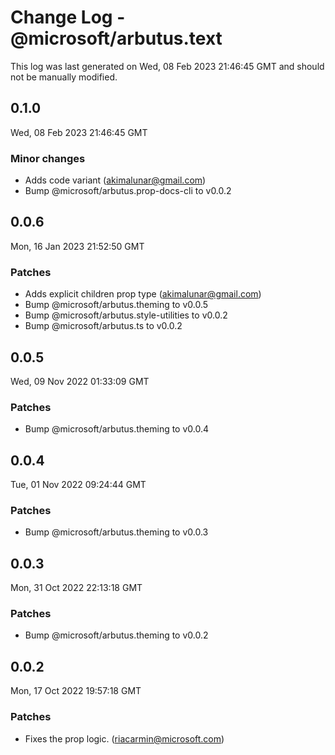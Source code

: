 # Change Log - @microsoft/arbutus.text

This log was last generated on Wed, 08 Feb 2023 21:46:45 GMT and should not be manually modified.

<!-- Start content -->

## 0.1.0

Wed, 08 Feb 2023 21:46:45 GMT

### Minor changes

- Adds code variant (akimalunar@gmail.com)
- Bump @microsoft/arbutus.prop-docs-cli to v0.0.2

## 0.0.6

Mon, 16 Jan 2023 21:52:50 GMT

### Patches

- Adds explicit children prop type (akimalunar@gmail.com)
- Bump @microsoft/arbutus.theming to v0.0.5
- Bump @microsoft/arbutus.style-utilities to v0.0.2
- Bump @microsoft/arbutus.ts to v0.0.2

## 0.0.5

Wed, 09 Nov 2022 01:33:09 GMT

### Patches

- Bump @microsoft/arbutus.theming to v0.0.4

## 0.0.4

Tue, 01 Nov 2022 09:24:44 GMT

### Patches

- Bump @microsoft/arbutus.theming to v0.0.3

## 0.0.3

Mon, 31 Oct 2022 22:13:18 GMT

### Patches

- Bump @microsoft/arbutus.theming to v0.0.2

## 0.0.2

Mon, 17 Oct 2022 19:57:18 GMT

### Patches

- Fixes the prop logic. (riacarmin@microsoft.com)
